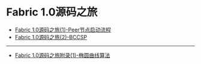 # Fabric 1.0源码之旅

* [Fabric 1.0源码之旅(1)-Peer节点启动流程](PeerNodeStart/PeerNodeStart.md)
* [Fabric 1.0源码之旅(2)-BCCSP](BCCSP/BCCSP.md)
------
* [Fabric 1.0源码之旅附录(1)-椭圆曲线算法](EllipticCurveAlgorithm/EllipticCurveAlgorithm.md)
